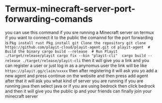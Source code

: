 # Termux-minecraft-server-port-forwarding-comands
you can use this command if you sre running a Minecraft server on termux if you want to connect it to the public the comannd for the port forwarding is
```Pkg install rust Pkg install git Clone the repository git clone https://github.com/playit-cloud/playit-agent.git cd playit-agent  # Build the binary cargo build --release  # Run Playit ./target/release/playit cargo fix --bin "playit-cli"  cargo build --release ./target/release/playit-cli```
then it will give you a link and you can register a user or just log in as a anynomus user
the link will be like ```https://playit.gg/claim/xxxxx```
then after registering it will ask you yo add a new agent and press continue on the website 
and then press add agent
after that it will ask you what kind of server you are running 
if you are running java then select java or if you are using bedrock then click bedrock 
and then it will give you the public ip and your friends can finally join your minecraft server
